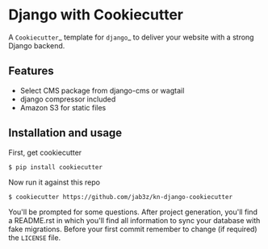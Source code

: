 Django with Cookiecutter
============================

A `Cookiecutter`_ template for `django`_ to deliver your website with a strong Django backend.

Features
--------

* Select CMS package from django-cms or wagtail
* django compressor included
* Amazon S3 for static files

Installation and usage
----------------------

First, get cookiecutter

    $ pip install cookiecutter

Now run it against this repo

    $ cookiecutter https://github.com/jab3z/kn-django-cookiecutter

You'll be prompted for some questions.
After project generation, you'll find a README.rst in which you'll find all information to sync your database with fake migrations. Before your first commit remember to change (if required) the ``LICENSE`` file.

